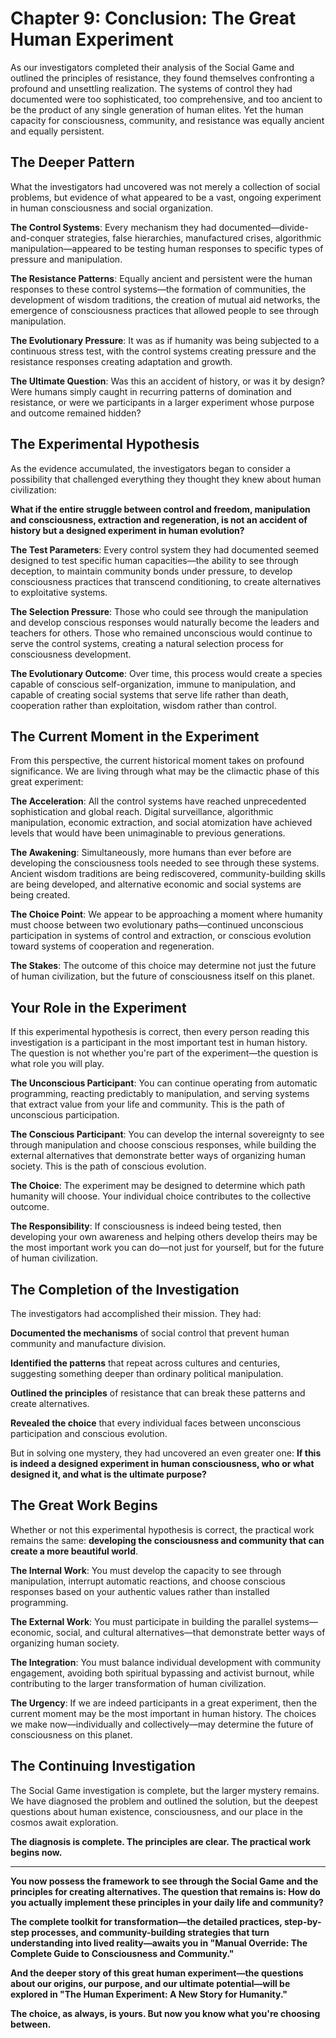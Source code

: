 # Chapter 9: Conclusion: The Great Human Experiment

As our investigators completed their analysis of the Social Game and outlined the principles of resistance, they found themselves confronting a profound and unsettling realization. The systems of control they had documented were too sophisticated, too comprehensive, and too ancient to be the product of any single generation of human elites. Yet the human capacity for consciousness, community, and resistance was equally ancient and equally persistent.

## The Deeper Pattern

What the investigators had uncovered was not merely a collection of social problems, but evidence of what appeared to be a vast, ongoing experiment in human consciousness and social organization.

**The Control Systems**: Every mechanism they had documented—divide-and-conquer strategies, false hierarchies, manufactured crises, algorithmic manipulation—appeared to be testing human responses to specific types of pressure and manipulation.

**The Resistance Patterns**: Equally ancient and persistent were the human responses to these control systems—the formation of communities, the development of wisdom traditions, the creation of mutual aid networks, the emergence of consciousness practices that allowed people to see through manipulation.

**The Evolutionary Pressure**: It was as if humanity was being subjected to a continuous stress test, with the control systems creating pressure and the resistance responses creating adaptation and growth.

**The Ultimate Question**: Was this an accident of history, or was it by design? Were humans simply caught in recurring patterns of domination and resistance, or were we participants in a larger experiment whose purpose and outcome remained hidden?

## The Experimental Hypothesis

As the evidence accumulated, the investigators began to consider a possibility that challenged everything they thought they knew about human civilization:

**What if the entire struggle between control and freedom, manipulation and consciousness, extraction and regeneration, is not an accident of history but a designed experiment in human evolution?**

**The Test Parameters**: Every control system they had documented seemed designed to test specific human capacities—the ability to see through deception, to maintain community bonds under pressure, to develop consciousness practices that transcend conditioning, to create alternatives to exploitative systems.

**The Selection Pressure**: Those who could see through the manipulation and develop conscious responses would naturally become the leaders and teachers for others. Those who remained unconscious would continue to serve the control systems, creating a natural selection process for consciousness development.

**The Evolutionary Outcome**: Over time, this process would create a species capable of conscious self-organization, immune to manipulation, and capable of creating social systems that serve life rather than death, cooperation rather than exploitation, wisdom rather than control.

## The Current Moment in the Experiment

From this perspective, the current historical moment takes on profound significance. We are living through what may be the climactic phase of this great experiment:

**The Acceleration**: All the control systems have reached unprecedented sophistication and global reach. Digital surveillance, algorithmic manipulation, economic extraction, and social atomization have achieved levels that would have been unimaginable to previous generations.

**The Awakening**: Simultaneously, more humans than ever before are developing the consciousness tools needed to see through these systems. Ancient wisdom traditions are being rediscovered, community-building skills are being developed, and alternative economic and social systems are being created.

**The Choice Point**: We appear to be approaching a moment where humanity must choose between two evolutionary paths—continued unconscious participation in systems of control and extraction, or conscious evolution toward systems of cooperation and regeneration.

**The Stakes**: The outcome of this choice may determine not just the future of human civilization, but the future of consciousness itself on this planet.

## Your Role in the Experiment

If this experimental hypothesis is correct, then every person reading this investigation is a participant in the most important test in human history. The question is not whether you're part of the experiment—the question is what role you will play.

**The Unconscious Participant**: You can continue operating from automatic programming, reacting predictably to manipulation, and serving systems that extract value from your life and community. This is the path of unconscious participation.

**The Conscious Participant**: You can develop the internal sovereignty to see through manipulation and choose conscious responses, while building the external alternatives that demonstrate better ways of organizing human society. This is the path of conscious evolution.

**The Choice**: The experiment may be designed to determine which path humanity will choose. Your individual choice contributes to the collective outcome.

**The Responsibility**: If consciousness is indeed being tested, then developing your own awareness and helping others develop theirs may be the most important work you can do—not just for yourself, but for the future of human civilization.

## The Completion of the Investigation

The investigators had accomplished their mission. They had:

**Documented the mechanisms** of social control that prevent human community and manufacture division.

**Identified the patterns** that repeat across cultures and centuries, suggesting something deeper than ordinary political manipulation.

**Outlined the principles** of resistance that can break these patterns and create alternatives.

**Revealed the choice** that every individual faces between unconscious participation and conscious evolution.

But in solving one mystery, they had uncovered an even greater one: **If this is indeed a designed experiment in human consciousness, who or what designed it, and what is the ultimate purpose?**

## The Great Work Begins

Whether or not this experimental hypothesis is correct, the practical work remains the same: **developing the consciousness and community that can create a more beautiful world**.

**The Internal Work**: You must develop the capacity to see through manipulation, interrupt automatic reactions, and choose conscious responses based on your authentic values rather than installed programming.

**The External Work**: You must participate in building the parallel systems—economic, social, and cultural alternatives—that demonstrate better ways of organizing human society.

**The Integration**: You must balance individual development with community engagement, avoiding both spiritual bypassing and activist burnout, while contributing to the larger transformation of human civilization.

**The Urgency**: If we are indeed participants in a great experiment, then the current moment may be the most important in human history. The choices we make now—individually and collectively—may determine the future of consciousness on this planet.

## The Continuing Investigation

The Social Game investigation is complete, but the larger mystery remains. We have diagnosed the problem and outlined the solution, but the deepest questions about human existence, consciousness, and our place in the cosmos await exploration.

**The diagnosis is complete. The principles are clear. The practical work begins now.**

---

**You now possess the framework to see through the Social Game and the principles for creating alternatives. The question that remains is: How do you actually implement these principles in your daily life and community?**

**The complete toolkit for transformation—the detailed practices, step-by-step processes, and community-building strategies that turn understanding into lived reality—awaits you in "Manual Override: The Complete Guide to Consciousness and Community."**

**And the deeper story of this great human experiment—the questions about our origins, our purpose, and our ultimate potential—will be explored in "The Human Experiment: A New Story for Humanity."**

**The choice, as always, is yours. But now you know what you're choosing between.**

